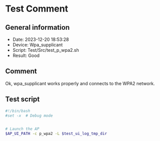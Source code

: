 # Test Comment

## General information

- Date:       2023-12-20 18:53:28
- Device:     Wpa_supplicant
- Script:     Test/Src/test_p_wpa2.sh
- Result:     Good

## Comment

Ok, wpa_supplicant works properly and connects to the WPA2 network.

## Test script

```bash
#!/bin/bash
#set -x  # Debug mode


# Launch the AP
$AP_UI_PATH -c p_wpa2 -L $test_ui_log_tmp_dir
```
